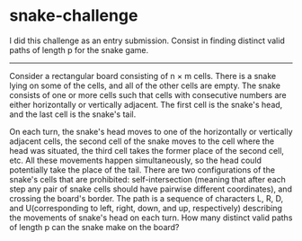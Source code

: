 # snake-challenge
I did this challenge as an entry submission. Consist in finding distinct valid paths of length p for the snake game.

-----

Consider a rectangular board consisting of n × m cells. There is a snake lying on some of the
cells, and all of the other cells are empty. The snake consists of one or more cells such that
cells with consecutive numbers are either horizontally or vertically adjacent. The first cell is
the snake's head, and the last cell is the snake's tail.

On each turn, the snake's head moves to one of the horizontally or vertically adjacent cells,
the second cell of the snake moves to the cell where the head was situated, the third cell
takes the former place of the second cell, etc. All these movements happen simultaneously,
so the head could potentially take the place of the tail. There are two configurations of the
snake's cells that are prohibited: self-intersection (meaning that after each step any pair of
snake cells should have pairwise different coordinates), and crossing the board's border.
The path is a sequence of characters L, R, D, and U(corresponding to left, right, down, and up,
respectively) describing the movements of snake's head on each turn. How many distinct
valid paths of length p can the snake make on the board?
